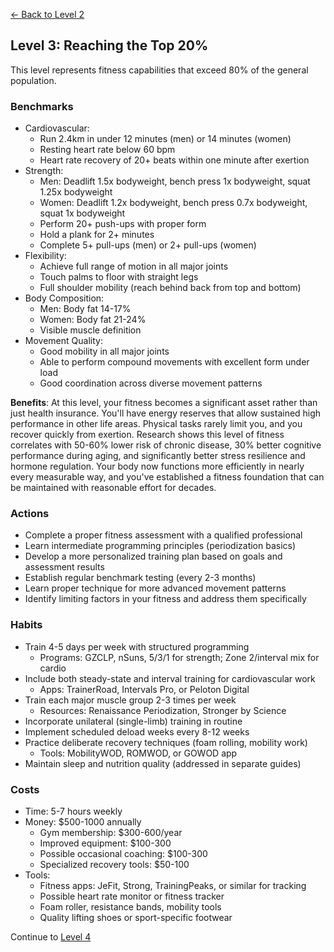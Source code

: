 [← Back to Level 2](level-2)
## Level 3: Reaching the Top 20%

This level represents fitness capabilities that exceed 80% of the general population.

### Benchmarks
- Cardiovascular:
  - Run 2.4km in under 12 minutes (men) or 14 minutes (women)
  - Resting heart rate below 60 bpm
  - Heart rate recovery of 20+ beats within one minute after exertion
- Strength:
  - Men: Deadlift 1.5x bodyweight, bench press 1x bodyweight, squat 1.25x bodyweight
  - Women: Deadlift 1.2x bodyweight, bench press 0.7x bodyweight, squat 1x bodyweight
  - Perform 20+ push-ups with proper form
  - Hold a plank for 2+ minutes
  - Complete 5+ pull-ups (men) or 2+ pull-ups (women)
- Flexibility:
  - Achieve full range of motion in all major joints
  - Touch palms to floor with straight legs
  - Full shoulder mobility (reach behind back from top and bottom)
- Body Composition:
  - Men: Body fat 14-17%
  - Women: Body fat 21-24%
  - Visible muscle definition
- Movement Quality:
  - Good mobility in all major joints
  - Able to perform compound movements with excellent form under load
  - Good coordination across diverse movement patterns

**Benefits**: At this level, your fitness becomes a significant asset rather than just health insurance. You'll have energy reserves that allow sustained high performance in other life areas. Physical tasks rarely limit you, and you recover quickly from exertion. Research shows this level of fitness correlates with 50-60% lower risk of chronic disease, 30% better cognitive performance during aging, and significantly better stress resilience and hormone regulation. Your body now functions more efficiently in nearly every measurable way, and you've established a fitness foundation that can be maintained with reasonable effort for decades.

### Actions
- Complete a proper fitness assessment with a qualified professional
- Learn intermediate programming principles (periodization basics)
- Develop a more personalized training plan based on goals and assessment results
- Establish regular benchmark testing (every 2-3 months)
- Learn proper technique for more advanced movement patterns
- Identify limiting factors in your fitness and address them specifically

### Habits
- Train 4-5 days per week with structured programming
  - Programs: GZCLP, nSuns, 5/3/1 for strength; Zone 2/interval mix for cardio
- Include both steady-state and interval training for cardiovascular work
  - Apps: TrainerRoad, Intervals Pro, or Peloton Digital
- Train each major muscle group 2-3 times per week
  - Resources: Renaissance Periodization, Stronger by Science
- Incorporate unilateral (single-limb) training in routine
- Implement scheduled deload weeks every 8-12 weeks
- Practice deliberate recovery techniques (foam rolling, mobility work)
  - Tools: MobilityWOD, ROMWOD, or GOWOD app
- Maintain sleep and nutrition quality (addressed in separate guides)

### Costs
- Time: 5-7 hours weekly
- Money: $500-1000 annually
  - Gym membership: $300-600/year
  - Improved equipment: $100-300
  - Possible occasional coaching: $100-300
  - Specialized recovery tools: $50-100
- Tools:
  - Fitness apps: JeFit, Strong, TrainingPeaks, or similar for tracking
  - Possible heart rate monitor or fitness tracker
  - Foam roller, resistance bands, mobility tools
  - Quality lifting shoes or sport-specific footwear

Continue to [Level 4](level-4)

